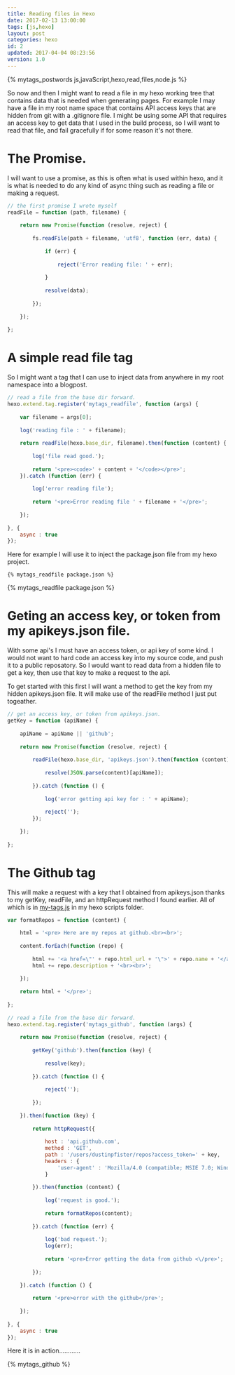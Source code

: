 ```yaml
---
title: Reading files in Hexo
date: 2017-02-13 13:00:00
tags: [js,hexo]
layout: post
categories: hexo
id: 2
updated: 2017-04-04 08:23:56
version: 1.0
---
```


{% mytags_postwords js,javaScript,hexo,read,files,node.js %}

So now and then I might want to read a file in my hexo working tree that contains data that is needed when generating pages. For example I may have a file in my root name space that contains API access keys that are hidden from git with a .gitignore file. I might be using some API that requires an access key to get data that I used in the build process, so I will want to read that file, and fail gracefully if for some reason it's not there.

<!-- more -->

# The Promise.

I will want to use a promise, as this is often what is used within hexo, and it is what is needed to do any kind of async thing such as reading a file or making a request.

```js
// the first promise I wrote myself
readFile = function (path, filename) {
 
    return new Promise(function (resolve, reject) {
 
        fs.readFile(path + filename, 'utf8', function (err, data) {
 
            if (err) {
 
                reject('Error reading file: ' + err);
 
            }
 
            resolve(data);
 
        });
 
    });
 
};
```

# A simple read file tag

So I might want a tag that I can use to inject data from anywhere in my root namespace into a blogpost.

```js
// read a file from the base dir forward.
hexo.extend.tag.register('mytags_readfile', function (args) {
 
    var filename = args[0];
 
    log('reading file : ' + filename);
 
    return readFile(hexo.base_dir, filename).then(function (content) {
 
        log('file read good.');
 
        return '<pre><code>' + content + '</code></pre>';
    }).catch (function (err) {
 
        log('error reading file');
 
        return '<pre>Error reading file ' + filename + '</pre>';
 
    });
 
}, {
    async : true
});
```

Here for example I will use it to inject the package.json file from my hexo project.

```
{% mytags_readfile package.json %}
```

{% mytags_readfile package.json %}

# Geting an access key, or token from my apikeys.json file.

With some api's I must have an access token, or api key of some kind. I would not want to hard code an access key into my source code, and push it to a public reposatory. So I would want to read data from a hidden file to get a key, then use that key to make a request to the api.

To get started with this first I will want a method to get the key from my hidden apikeys.json file. It will make use of the readFile method I just put togeather.

```js
// get an access key, or token from apikeys.json.
getKey = function (apiName) {
 
    apiName = apiName || 'github';
 
    return new Promise(function (resolve, reject) {
 
        readFile(hexo.base_dir, 'apikeys.json').then(function (content) {
 
            resolve(JSON.parse(content)[apiName]);
 
        }).catch (function () {
 
            log('error getting api key for : ' + apiName);
 
            reject('');
        });
 
    });
 
};
```

# The Github tag

This will make a request with a key that I obtained from apikeys.json thanks to my getKey, readFile, and an httpRequest method I found earlier. All of which is in [my-tags.js](https://raw.githubusercontent.com/dustinpfister/hexo_sitesource/master/scripts/my-tags.js) in my hexo scripts folder.

```js
var formatRepos = function (content) {
 
    html = '<pre> Here are my repos at github.<br><br>';
 
    content.forEach(function (repo) {
 
        html += '<a href=\"' + repo.html_url + '\">' + repo.name + '</a><br>';
        html += repo.description + '<br><br>';
 
    });
 
    return html + '</pre>';
 
};
 
// read a file from the base dir forward.
hexo.extend.tag.register('mytags_github', function (args) {
 
    return new Promise(function (resolve, reject) {
 
        getKey('github').then(function (key) {
 
            resolve(key);
 
        }).catch (function () {
 
            reject('');
 
        });
 
    }).then(function (key) {
 
        return httpRequest({
 
            host : 'api.github.com',
            method : 'GET',
            path : '/users/dustinpfister/repos?access_token=' + key,
            headers : {
                'user-agent' : 'Mozilla/4.0 (compatible; MSIE 7.0; Windows NT 6.0)'
            }
 
        }).then(function (content) {
 
            log('request is good.');
 
            return formatRepos(content);
 
        }).catch (function (err) {
 
            log('bad request.');
            log(err);
 
            return '<pre>Error getting the data from github <\/pre>';
 
        });
 
    }).catch (function () {
 
        return '<pre>error with the github</pre>';
 
    });
 
}, {
    async : true
});
```

Here it is in action............

{% mytags_github %}